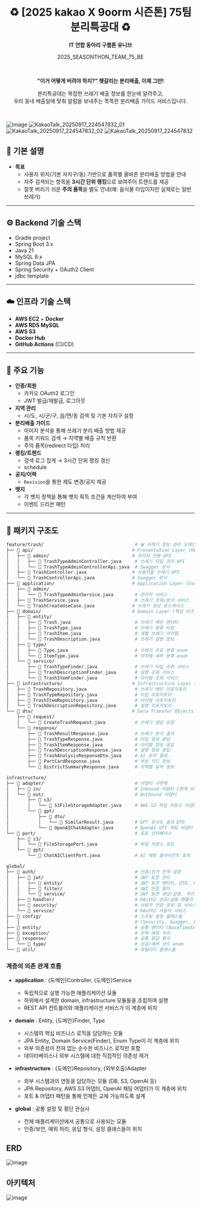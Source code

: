<div align="center">
  <h1>
    ♻️ [2025 kakao X 9oorm 시즌톤] 75팀 분리특공대 ♻️
  </h1>
  <strong>IT 연합 동아리 구름톤 유니브</strong>
  <p>2025_SEASONTHON_TEAM_75_BE</p>

  <br/>

  <p>
    <strong>"이거 어떻게 버려야 하지?" 헷갈리는 분리배출, 이제 그만!</strong>
  </p>
  <p>
    분리특공대는 복잡한 쓰레기 배출 정보를 한눈에 알려주고, <br/>
    우리 동네 배출일에 맞춰 알림을 보내주는 똑똑한 분리배출 가이드 서비스입니다.
  </p>

  <br/>
</div>

![image](https://github.com/user-attachments/assets/1cca76f2-050f-4b4e-8779-a48f25b02718)
![KakaoTalk_20250917_224547832_01](https://github.com/user-attachments/assets/2d01502d-c0b6-4aef-a298-550e13c78eff)
![KakaoTalk_20250917_224547832_02](https://github.com/user-attachments/assets/a8ac9deb-aa84-4dc8-ba63-c85b9cfbe360)
![KakaoTalk_20250917_224547832](https://github.com/user-attachments/assets/cec9cbe2-beac-447f-b95b-e045be894c95)




## 📌 기본 설명

- **목표**
    - 사용자 위치(기본 자치구/동) 기반으로 품목별 올바른 분리배출 방법을 안내
    - 자주 검색되는 항목을 **3시간 단위 랭킹**으로 보여주어 트렌드를 제공
    - 잘못 버리기 쉬운 **주의 품목**을 별도 안내(예: 음식물 타입이지만 실제로는 일반쓰레기)


---

## ⚙️ Backend 기술 스택

- Gradle project
- Spring Boot 3.x
- Java 21
- MySQL 8.x
- Spring Data JPA
- Spring Security + OAuth2 Client
- jdbc template


---

## ☁️ 인프라 기술 스택

- **AWS EC2**  + **Docker**
- **AWS RDS MySQL**
- **AWS S3** 
- **Docker Hub**
- **GitHub Actions** (CI/CD)

---

## 🚀 주요 기능

- **인증/회원**
    - 카카오 OAuth2 로그인
    - JWT 발급/재발급, 로그아웃
- **지역 관리**
    - 시/도, 시/군/구, 읍/면/동 검색 및 기본 자치구 설정
- **분리배출 가이드**
    - 이미지 분석을 통해 쓰레기 분리 배출 방법 제공 
    - 품목 키워드 검색 → 지역별 배출 규칙 반환
    - 주의 품목(redirect 타입) 처리
- **랭킹/트렌드**
    - 검색 로그 집계 → 3시간 단위 랭킹 갱신
    - schedule
- **공지/이력**
    - `Revision`을 통한 제도 변경/공지 제공
- **뱃지**
  - 각 뱃지 정책을 통해 뱃지 획득 조건을 계산하여 부여
  - 이벤트 드리븐 패턴
---

## 🧱 패키지 구조도
```bash
feature/trash/                                  # 🗑️ 쓰레기 정보 관리 도메인
├── 📁 api/                                     # Presentation Layer (REST Controllers)
│   ├── 📁 admin/                               # 관리자 전용 API
│   │   ├── 📄 TrashTypeAdminController.java     # 쓰레기 타입 관리 API
│   │   └── 📄 TrashTypeAdminControllerApi.java  # Swagger 문서
│   ├── 📄 TrashController.java                 # 사용자용 쓰레기 API
│   └── 📄 TrashControllerApi.java              # Swagger 문서
├── 📁 application/                             # Application Layer (Use Cases & Services)
│   ├── 📁 admin/
│   │   └── 📄 TrashTypeAdminService.java        # 관리자 서비스
│   ├── 📄 TrashService.java                     # 쓰레기 조회/분석 서비스
│   └── 📄 TrashCreateUseCase.java              # 쓰레기 생성 유스케이스
├── 📁 domain/                                  # Domain Layer (핵심 비즈니스 로직)
│   ├── 📁 entity/
│   │   ├── 📄 Trash.java                        # 쓰레기 메인 엔티티
│   │   ├── 📄 TrashType.java                    # 쓰레기 분류 타입
│   │   ├── 📄 TrashItem.java                    # 개별 쓰레기 아이템
│   │   └── 📄 TrashDescription.java             # 쓰레기 설명 정보
│   ├── 📁 type/
│   │   ├── 📄 Type.java                         # 쓰레기 주요 분류 enum
│   │   └── 📄 ItemType.java                     # 아이템 세부 분류 enum
│   └── 📁 service/
│       ├── 📄 TrashTypeFinder.java              # 쓰레기 타입 조회 서비스
│       ├── 📄 TrashDescriptionFinder.java       # 설명 조회 서비스
│       └── 📄 TrashItemFinder.java              # 아이템 조회 서비스
├── 📁 infrastructure/                          # Infrastructure Layer (데이터 접근)
│   ├── 📄 TrashRepository.java                  # 쓰레기 메인 리포지토리
│   ├── 📄 TrashTypeRepository.java              # 타입 리포지토리
│   ├── 📄 TrashItemRepository.java              # 아이템 리포지토리
│   └── 📄 TrashDescriptionRepository.java       # 설명 리포지토리
└── 📁 dto/                                     # Data Transfer Objects
    ├── 📁 request/
    │   └── 📄 CreateTrashRequest.java           # 쓰레기 생성 요청
    └── 📁 response/
        ├── 📄 TrashResultResponse.java          # 쓰레기 분석 결과
        ├── 📄 TrashTypeResponse.java            # 타입 정보 응답
        ├── 📄 TrashItemResponse.java            # 아이템 정보 응답
        ├── 📄 TrashDescriptionResponse.java     # 설명 정보 응답
        ├── 📄 TrashAnalysisResponseDto.java     # AI 분석 결과
        ├── 📄 PartCardResponse.java             # 부분 카드 정보
        └── 📄 DistrictSummaryResponse.java      # 지역별 요약 정보

infrastructure/
├── 📁 adapter/                                  # 어댑터 구현체
│   ├── 📁 in/                                   # Inbound 어댑터 (현재 비어있음)
│   └── 📁 out/                                  # Outbound 어댑터
│       ├── 📁 s3/
│       │   └── 📄 S3FileStorageAdapter.java     # AWS S3 파일 저장소 어댑터
│       └── 📁 gpt/
│           ├── 📁 dto/
│           │   └── 📄 SimilarResult.java        # GPT 유사도 결과 DTO
│           └── 📄 OpenAIChatAdapter.java        # OpenAI GPT 채팅 어댑터
└── 📁 port/                                     # 포트 인터페이스
    ├── 📁 s3/
    │   └── 📄 FileStoragePort.java              # 파일 저장소 포트
    └── 📁 gpt/
        └── 📄 ChatAIClientPort.java             # AI 채팅 클라이언트 포트

global/
├── 📁 auth/                                     # 인증/인가 전역 설정
│   ├── 📁 jwt/                                  # JWT 토큰 관리
│   │   ├── 📁 entity/                           # JWT 토큰 엔티티, DTO, 타입
│   │   ├── 📁 filter/                           # JWT 인증 필터
│   │   └── 📁 service/                          # JWT 토큰 생성/검증, 쿠키 관리
│   ├── 📁 handler/                              # OAuth2 성공/실패 핸들러
│   ├── 📁 security/                             # 사용자 인증 정보 및 서비스
│   └── 📁 service/                              # OAuth2 사용자 서비스
├── 📁 config/                                   # 스프링 설정 클래스들
│   │                                           # (Security, Swagger, Web, JPA, AI, Scheduling 등)
├── 📁 entity/                                   # 공통 엔티티 (BaseTimeEntity)
├── 📁 exception/                                # 전역 예외 처리
├── 📁 response/                                 # 공통 응답 형식
│   └── 📁 type/                                 # 성공/에러 코드 enum
└── 📁 util/                                     # 유틸리티 클래스들
```
### 계층의 의존 관계 흐름
- **application** : {도메인}Controller, {도메인}Service
  - 독립적으로 실행 가능한 애플리케이션 모듈
  - 하위에서 설계한 domain, infrastructure 모듈들을 조립하여 실행
  - REST API 컨트롤러와 애플리케이션 서비스가 이 계층에 위치

- **domain** : Entity, {도메인}Finder, Type
  - 시스템의 핵심 비즈니스 로직을 담당하는 모듈
  - JPA Entity, Domain Service(Finder), Enum Type이 이 계층에 위치
  - 외부 의존성이 전혀 없는 순수한 비즈니스 로직만 포함
  - 데이터베이스나 외부 시스템에 대한 직접적인 의존성 제거

- **infrastructure** : {도메인}Repository, {외부호출}Adapter
  - 외부 시스템과의 연동을 담당하는 모듈 (DB, S3, OpenAI 등)
  - JPA Repository, AWS S3 어댑터, OpenAI 채팅 어댑터가 이 계층에 위치
  - 포트 & 어댑터 패턴을 통해 언제든 교체 가능하도록 설계

- **global** : 공통 설정 및 횡단 관심사
  - 전체 애플리케이션에서 공통으로 사용되는 모듈
  - 인증/보안, 예외 처리, 응답 형식, 설정 클래스들이 위치

##  ERD
![image](https://github.com/user-attachments/assets/71ed8eb7-b8f4-41c1-8573-4d7a3f1c0db6)

## 아키텍처
![image](https://github.com/user-attachments/assets/34d89786-111b-4931-b557-badb8c3e786d)

